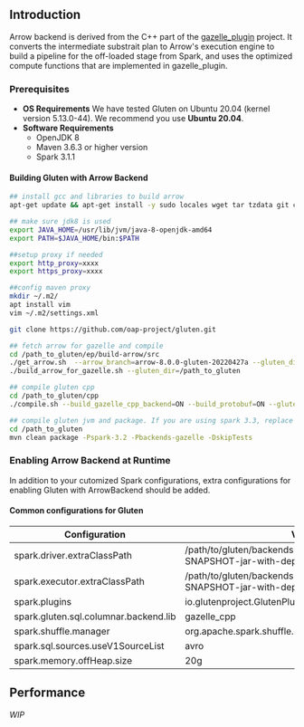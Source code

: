 ## Introduction

Arrow backend is derived from the C++ part of
the [gazelle_plugin](https://github.com/oap-project/gazelle_plugin) project. It converts the
intermediate substrait plan to Arrow's execution engine to build a pipeline for the off-loaded stage
from Spark, and uses the optimized compute functions that are implemented in gazelle_plugin.

### Prerequisites

- **OS Requirements**
  We have tested Gluten on Ubuntu 20.04 (kernel version 5.13.0-44). We recommend you use **Ubuntu
  20.04**.
- **Software Requirements**
    - OpenJDK 8
    - Maven 3.6.3 or higher version
    - Spark 3.1.1

#### Building Gluten with Arrow Backend

```bash
## install gcc and libraries to build arrow
apt-get update && apt-get install -y sudo locales wget tar tzdata git ccache cmake ninja-build build-essential llvm-11-dev clang-11 libiberty-dev libdwarf-dev libre2-dev libz-dev libssl-dev libboost-all-dev libcurl4-openssl-dev openjdk-8-jdk maven

## make sure jdk8 is used
export JAVA_HOME=/usr/lib/jvm/java-8-openjdk-amd64
export PATH=$JAVA_HOME/bin:$PATH

##setup proxy if needed
export http_proxy=xxxx
export https_proxy=xxxx

##config maven proxy
mkdir ~/.m2/
apt install vim
vim ~/.m2/settings.xml

git clone https://github.com/oap-project/gluten.git

## fetch arrow for gazelle and compile
cd /path_to_gluten/ep/build-arrow/src
./get_arrow.sh  --arrow_branch=arrow-8.0.0-gluten-20220427a --gluten_dir=/path_to_gluten 
./build_arrow_for_gazelle.sh --gluten_dir=/path_to_gluten 

## compile gluten cpp
cd /path_to_gluten/cpp
./compile.sh --build_gazelle_cpp_backend=ON --build_protobuf=ON --gluten_dir=/path_to_gluten 

## compile gluten jvm and package. If you are using spark 3.3, replace -Pspark-3.2 with -Pspark3.3
cd /path_to_gluten
mvn clean package -Pspark-3.2 -Pbackends-gazelle -DskipTests

```

### Enabling Arrow Backend at Runtime

In addition to your cutomized Spark configurations, extra configurations for enabling Gluten with
ArrowBackend should be added.

#### Common configurations for Gluten

| Configuration | Value | Comment |
| --- | --- | --- |
| spark.driver.extraClassPath | /path/to/gluten/backends-velox/target/gluten-1.0.0-SNAPSHOT-jar-with-dependencies.jar |  |
| spark.executor.extraClassPath | /path/to/gluten/backends-velox/target/gluten-1.0.0-SNAPSHOT-jar-with-dependencies.jar |  |
| spark.plugins | io.glutenproject.GlutenPlugin |  |
| spark.gluten.sql.columnar.backend.lib | gazelle_cpp |  |
| spark.shuffle.manager | org.apache.spark.shuffle.sort.ColumnarShuffleManager |  |
| spark.sql.sources.useV1SourceList | avro |  |
| spark.memory.offHeap.size | 20g |  |

## Performance

_WIP_
